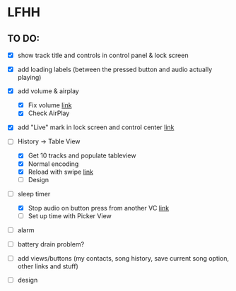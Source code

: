 # LFHH 

## TO DO:

- [x] show track title and controls in control panel & lock screen
- [x] add loading labels (between the pressed button and audio actually playing)
- [x] add volume & airplay
    - [x] Fix volume [link](https://medium.com/@javedmultani16/mpvolumeview-ios-ac2af8ac7a0)
    - [x] Check AirPlay
- [x] add "Live" mark in lock screen and control center [link](https://stackoverflow.com/questions/45203482/mpnowplayinginfocenter-live-icon?rq=1)
- [ ] History -> Table View
    - [x] Get 10 tracks and populate tableview
    - [x] Normal encoding
    - [x] Reload with swipe [link](https://stackoverflow.com/questions/24475792/how-to-use-pull-to-refresh-in-swift)
    - [ ] Design
- [ ] sleep timer
    - [x] Stop audio on button press from another VC [link](http://www.systeen.com/2016/12/02/stop-audio-player-another-view-controller-using-notificationcenter-swift-3/)
    - [ ] Set up time with Picker View
- [ ] alarm
- [ ] battery drain problem?
- [ ] add views/buttons (my contacts, song history, save current song option, other links and stuff)
- [ ] design

